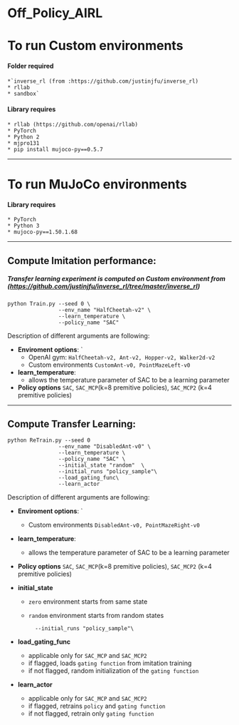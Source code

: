 # Off_Policy_AIRL


# To run Custom environments


#### Folder required  
    *`inverse_rl (from :https://github.com/justinjfu/inverse_rl)
    * rllab
    * sandbox`

#### Library requires
    * rllab (https://github.com/openai/rllab)
    * PyTorch
    * Python 2 
    * mjpro131 
    * pip install mujoco-py==0.5.7 


---

# To run MuJoCo environments

#### Library requires
    * PyTorch
    * Python 3
    * mujoco-py==1.50.1.68 



---
## Compute Imitation performance:


##### Transfer learning experiment is computed on Custom environment from (https://github.com/justinjfu/inverse_rl/tree/master/inverse_rl)
```
python Train.py --seed 0 \
                --env_name "HalfCheetah-v2" \
                --learn_temperature \
                --policy_name "SAC"
```
Description of different arguments are following:

* **Enviroment options**: `
    * OpenAI gym: `HalfCheetah-v2, Ant-v2, Hopper-v2, Walker2d-v2` 
    * Custom environments `CustomAnt-v0, PointMazeLeft-v0`
* **learn_temperature**:
    * allows the temperature parameter of SAC to be a learning parameter
*    **Policy options** `SAC`, `SAC_MCP`(k=8 premitive policies), `SAC_MCP2` (k=4 premitive policies)




---
## Compute Transfer Learning:


```
python ReTrain.py --seed 0 
                --env_name "DisabledAnt-v0" \
                --learn_temperature \
                --policy_name "SAC" \
                --initial_state "random"  \
                --initial_runs "policy_sample"\
                --load_gating_func\
                --learn_actor 
```

Description of different arguments are following:

* **Enviroment options**: `
    * Custom environments `DisabledAnt-v0, PointMazeRight-v0`

* **learn_temperature**:
    * allows the temperature parameter of SAC to be a learning parameter
    
*    **Policy options** `SAC`, `SAC_MCP`(k=8 premitive policies), `SAC_MCP2` (k=4 premitive policies)
*    **initial_state** 
        * `zero` environment starts from same state
        * `random` environment starts from random states

                --initial_runs "policy_sample"\
*    **load_gating_func**
        *    applicable only for `SAC_MCP` and `SAC_MCP2`
        *    if flagged, loads `gating function` from imitation training
        *    if not flagged, random initialization of the `gating function`
*    **learn_actor** 
        *    applicable only for `SAC_MCP` and `SAC_MCP2`
        *   if flagged, retrains `policy` and `gating function`
        *   if not flagged, retrain only `gating function`


```
